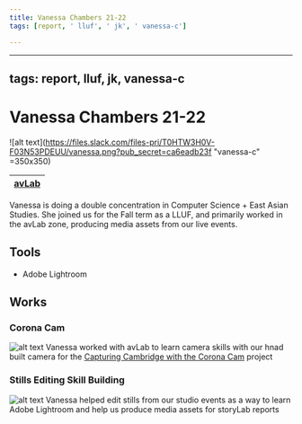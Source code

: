 ```yaml
---
title: Vanessa Chambers 21-22
tags: [report, ' lluf', ' jk', ' vanessa-c']

---
```


---
tags: report, lluf, jk, vanessa-c
---

# Vanessa Chambers 21-22

![alt text](https://files.slack.com/files-pri/T0HTW3H0V-F03N53PDEUU/vanessa.png?pub_secret=ca6eadb23f "vanessa-c" =350x350)


| [avLab](/b2XUQoszSUOPL2dCmVNpiQ) | 
| -------- | 

Vanessa is doing a double concentration in Computer Science + East Asian Studies. She joined us for the Fall term as a LLUF, and primarily worked in the avLab zone, producing media assets from our live events.

   

## Tools
* Adobe Lightroom

## Works

### Corona Cam
![alt text](https://files.slack.com/files-pri/T0HTW3H0V-F03N52EMHMJ/vanessa.png?pub_secret=0328231de1 )
Vanessa worked with avLab to learn camera skills with our hnad built camera for the [Capturing Cambridge with the Corona Cam](/nRFFPAf-QFi1bnmXSiK6Dw) project

### Stills Editing Skill Building
![alt text](https://files.slack.com/files-pri/T0HTW3H0V-F03NS43UN72/soc1104.workshop_00163621__1_.png?pub_secret=be8be53396)
Vanessa helped edit stills from our studio events as a way to learn Adobe Lightroom and help us produce media assets for storyLab reports